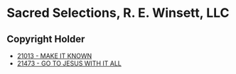 # Sacred Selections, R. E. Winsett, LLC

## Copyright Holder

- [21013 - MAKE IT KNOWN](/hymns/21013.md)
- [21473 - GO TO JESUS WITH IT ALL](/hymns/21473.md)

